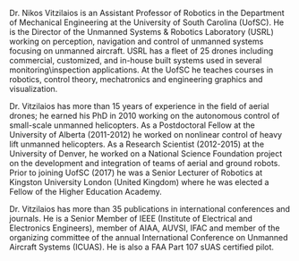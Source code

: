 Dr. Nikos Vitzilaios is an Assistant Professor of Robotics in the Department of Mechanical Engineering at the University of South Carolina (UofSC). He is the Director of the Unmanned Systems & Robotics Laboratory (USRL) working on perception, navigation and control of unmanned systems focusing on unmanned aircraft. USRL has a fleet of 25 drones including commercial, customized, and in-house built systems used in several monitoring\inspection applications. At the UofSC he teaches courses in robotics, control theory, mechatronics and engineering graphics and visualization.

Dr. Vitzilaios has more than 15 years of experience in the field of aerial drones; he earned his PhD in 2010 working on the autonomous control of small-scale unmanned helicopters. As a Postdoctoral Fellow at the University of Alberta (2011-2012) he worked on nonlinear control of heavy lift unmanned helicopters. As a Research Scientist (2012-2015) at the University of Denver, he worked on a National Science Foundation project on the development and integration of teams of aerial and ground robots. Prior to joining UofSC (2017) he was a Senior Lecturer of Robotics at Kingston University London (United Kingdom) where he was elected a Fellow of the Higher Education Academy. 

Dr. Vitzilaios has more than 35 publications in international conferences and journals. He is a Senior Member of IEEE (Institute of Electrical and Electronics Engineers), member of AIAA, AUVSI, IFAC and member of the organizing committee of the annual International Conference on Unmanned Aircraft Systems (ICUAS). He is also a FAA Part 107 sUAS certified pilot.
